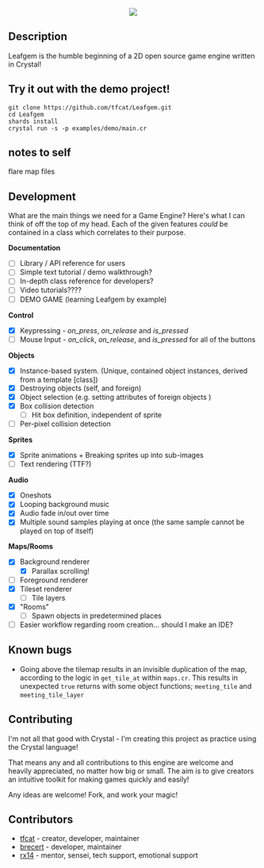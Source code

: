 <p align="center">
	<img src="https://i.imgur.com/Y3glMNk.png">
</p>

## Description

Leafgem is the humble beginning of a 2D open source game engine written in Crystal!

## Try it out with the demo project!
```
git clone https://github.com/tfcat/Leafgem.git
cd Leafgem
shards install
crystal run -s -p examples/demo/main.cr
```

## notes to self
flare map files

## Development

What are the main things we need for a Game Engine? Here's what I can think of off the top of my head.
Each of the given features *could* be contained in a class which correlates to their purpose.

**Documentation**
- [ ] Library / API reference for users
- [ ] Simple text tutorial / demo walkthrough?
- [ ] In-depth class reference for developers?
- [ ] Video tutorials????
- [ ] DEMO GAME (learning Leafgem by example)

**Control**
- [x] Keypressing - *on_press*, *on_release* and *is_pressed*
- [ ] Mouse Input - *on_click*, *on_release*, and *is_pressed* for all of the buttons

**Objects**
- [x] Instance-based system. (Unique, contained object instances, derived from a template [class])
- [x] Destroying objects (self, and foreign)
- [x] Object selection (e.g. setting attributes of foreign objects )
- [x] Box collision detection
    - [ ] Hit box definition, independent of sprite
- [ ] Per-pixel collision detection

**Sprites**
- [x] Sprite animations + Breaking sprites up into sub-images
- [ ] Text rendering (TTF?)

**Audio**
- [x] Oneshots
- [x] Looping background music
- [x] Audio fade in/out over time
- [x] Multiple sound samples playing at once (the same sample cannot be played on top of itself)

**Maps/Rooms**
- [x] Background renderer
	- [x] Parallax scrolling!
- [ ] Foreground renderer
- [x] Tileset renderer
    - [ ] Tile layers
- [x] "Rooms"
	- [ ] Spawn objects in predetermined places
- [ ] Easier workflow regarding room creation... should I make an IDE?

## Known bugs
- Going above the tilemap results in an invisible duplication of the map, according to the logic in `get_tile_at` within `maps.cr`. This results in unexpected `true` returns with some object functions; `meeting_tile` and `meeting_tile_layer`

## Contributing 

I'm not all that good with Crystal - I'm creating this project as practice using the Crystal language! 

That means any and all contributions to this engine are welcome and heavily appreciated, no matter how big or small. The aim is to give creators an intuitive toolkit for making games quickly and easily!

Any ideas are welcome!
Fork, and work your magic!

## Contributors

- [tfcat](https://github.com/tfcat) - creator, developer, maintainer
- [brecert](https://github.com/Brecert) - developer, maintainer
- [rx14](https://github.com/rx14) - mentor, sensei, tech support, emotional support